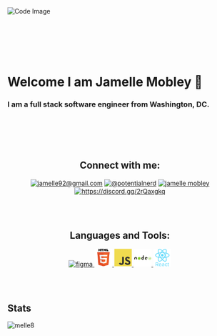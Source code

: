 <img align="left" alt="Code Image" src="https://external-content.duckduckgo.com/iu/?u=https%3A%2F%2Fmedia.istockphoto.com%2Fphotos%2Fbackground-binary-code-a08-picture-id480288054&f=1&nofb=1" width="100%" height="150px" />

# Welcome I am Jamelle Mobley 👋

<h3 align="left">I am a full stack software engineer from Washington, DC.</h3>

<br />
<br />
<br />
<br />

<h2 align="center">Connect with me:</h2>
<p align="center">
<a href="https://codepen.io/jamelle92@gmail.com" target="blank"><img align="center" src="https://raw.githubusercontent.com/rahuldkjain/github-profile-readme-generator/master/src/images/icons/Social/codepen.svg" alt="jamelle92@gmail.com" height="30" width="40" /></a>
<a href="https://twitter.com/@potentialnerd" target="blank"><img align="center" src="https://raw.githubusercontent.com/rahuldkjain/github-profile-readme-generator/master/src/images/icons/Social/twitter.svg" alt="@potentialnerd" height="30" width="40" /></a>
<a href="https://linkedin.com/in/jamelle mobley" target="blank"><img align="center" src="https://raw.githubusercontent.com/rahuldkjain/github-profile-readme-generator/master/src/images/icons/Social/linked-in-alt.svg" alt="jamelle mobley" height="30" width="40" /></a>
<a href="https://discord.gg/https://discord.gg/2rQaxgkq" target="blank"><img align="center" src="https://raw.githubusercontent.com/rahuldkjain/github-profile-readme-generator/master/src/images/icons/Social/discord.svg" alt="https://discord.gg/2rQaxgkq" height="30" width="40" /></a>
</p>

<br />
<br />

<h2 align="center">Languages and Tools:</h2>
<p align="center"> <a href="https://www.figma.com/" target="_blank" rel="noreferrer"> <img src="https://www.vectorlogo.zone/logos/figma/figma-icon.svg" alt="figma" width="40" height="40"/> </a> <a href="https://www.w3.org/html/" target="_blank" rel="noreferrer"> <img src="https://raw.githubusercontent.com/devicons/devicon/master/icons/html5/html5-original-wordmark.svg" alt="html5" width="40" height="40"/> </a> <a href="https://developer.mozilla.org/en-US/docs/Web/JavaScript" target="_blank" rel="noreferrer"> <img src="https://raw.githubusercontent.com/devicons/devicon/master/icons/javascript/javascript-original.svg" alt="javascript" width="40" height="40"/> </a> <a href="https://nodejs.org" target="_blank" rel="noreferrer"> <img src="https://raw.githubusercontent.com/devicons/devicon/master/icons/nodejs/nodejs-original-wordmark.svg" alt="nodejs" width="40" height="40"/> </a> <a href="https://reactjs.org/" target="_blank" rel="noreferrer"> <img src="https://raw.githubusercontent.com/devicons/devicon/master/icons/react/react-original-wordmark.svg" alt="react" width="40" height="40"/> </a> </p>


<br />
<br />

## Stats
<p>&nbsp;<img align="left" src="https://github-readme-stats.vercel.app/api?username=melle8&show_icons=true&locale=en&theme=radical" alt="melle8" /></p>

